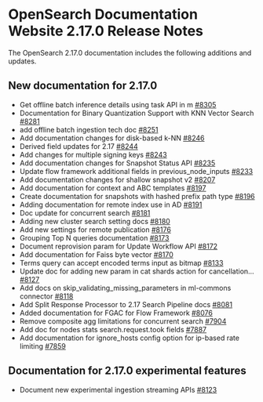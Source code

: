 # OpenSearch Documentation Website 2.17.0 Release Notes

The OpenSearch 2.17.0 documentation includes the following additions and updates.

## New documentation for 2.17.0

- Get offline batch inference details using task API in m [#8305](https://github.com/opensearch-project/documentation-website/pull/8305)
- Documentation for Binary Quantization Support with KNN Vector Search [#8281](https://github.com/opensearch-project/documentation-website/pull/8281)
- add offline batch ingestion tech doc [#8251](https://github.com/opensearch-project/documentation-website/pull/8251)
- Add documentation changes for disk-based k-NN [#8246](https://github.com/opensearch-project/documentation-website/pull/8246)
- Derived field updates for 2.17 [#8244](https://github.com/opensearch-project/documentation-website/pull/8244)
- Add changes for multiple signing keys [#8243](https://github.com/opensearch-project/documentation-website/pull/8243)
- Add documentation changes for Snapshot Status API [#8235](https://github.com/opensearch-project/documentation-website/pull/8235)
- Update flow framework additional fields in previous_node_inputs [#8233](https://github.com/opensearch-project/documentation-website/pull/8233)
- Add documentation changes for shallow snapshot v2 [#8207](https://github.com/opensearch-project/documentation-website/pull/8207)
- Add documentation for context and ABC templates [#8197](https://github.com/opensearch-project/documentation-website/pull/8197)
- Create documentation for snapshots with hashed prefix path type [#8196](https://github.com/opensearch-project/documentation-website/pull/8196)
- Adding documentation for remote index use in AD [#8191](https://github.com/opensearch-project/documentation-website/pull/8191)
- Doc update for concurrent search [#8181](https://github.com/opensearch-project/documentation-website/pull/8181)
- Adding new cluster search setting docs [#8180](https://github.com/opensearch-project/documentation-website/pull/8180)
- Add new settings for remote publication [#8176](https://github.com/opensearch-project/documentation-website/pull/8176)
- Grouping Top N queries documentation [#8173](https://github.com/opensearch-project/documentation-website/pull/8173)
- Document reprovision param for Update Workflow API [#8172](https://github.com/opensearch-project/documentation-website/pull/8172)
- Add documentation for Faiss byte vector [#8170](https://github.com/opensearch-project/documentation-website/pull/8170)
- Terms query can accept encoded terms input as bitmap [#8133](https://github.com/opensearch-project/documentation-website/pull/8133)
- Update doc for adding new param in cat shards action for cancellation… [#8127](https://github.com/opensearch-project/documentation-website/pull/8127)
- Add docs on skip_validating_missing_parameters in ml-commons connector [#8118](https://github.com/opensearch-project/documentation-website/pull/8118)
- Add Split Response Processor to 2.17 Search Pipeline docs [#8081](https://github.com/opensearch-project/documentation-website/pull/8081)
- Added documentation for FGAC for Flow Framework [#8076](https://github.com/opensearch-project/documentation-website/pull/8076)
- Remove composite agg limitations for concurrent search [#7904](https://github.com/opensearch-project/documentation-website/pull/7904)
- Add doc for nodes stats search.request.took fields [#7887](https://github.com/opensearch-project/documentation-website/pull/7887)
- Add documentation for ignore_hosts config option for ip-based rate limiting [#7859](https://github.com/opensearch-project/documentation-website/pull/7859)

## Documentation for 2.17.0 experimental features

- Document new experimental ingestion streaming APIs [#8123](https://github.com/opensearch-project/documentation-website/pull/8123)
